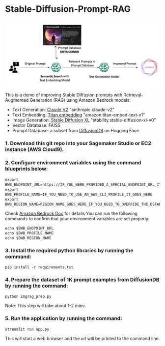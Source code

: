 # Stable-Diffusion-Prompt-RAG
![](./img/RAG4PromptImprovement.png)

This is a demo of improving Stable Diffusion prompts with Retrieval-Augmented Generation (RAG) using Amazon Bedrock models:
- Text Generation: [Claude V2](https://aws.amazon.com/bedrock/claude/) "anthropic.claude-v2"
- Text Embedding: [Titan embedding](https://aws.amazon.com/bedrock/titan/) "amazon.titan-embed-text-v1"
- Image Generation: [Stable Diffusion XL](https://aws.amazon.com/bedrock/stable-diffusion/) "stability.stable-diffusion-xl-v0"
- Vector Database: FAISS
- Prompt Database: a subset from [DiffusionDB](https://huggingface.co/datasets/poloclub/diffusiondb) on Hugging Face

### 1. Download this git repo into your Sagemaker Studio or EC2 instance (AWS Cloud9).

### 2. Configure environment variables using the command blueprints below:
```
export BWB_ENDPOINT_URL=https://IF_YOU_WERE_PROVIDED_A_SPECIAL_ENDPOINT_URL_IT_GOES_HERE.com
export BWB_PROFILE_NAME=IF_YOU_NEED_TO_USE_AN_AWS_CLI_PROFILE_IT_GOES_HERE
export BWB_REGION_NAME=REGION_NAME_GOES_HERE_IF_YOU_NEED_TO_OVERRIDE_THE_DEFAULT_REGION
```
Check [Amazon Bedrock Doc](https://docs.aws.amazon.com/bedrock/latest/userguide/endpointsTable.html) for details
You can run the following commands to confirm that your environment variables are set properly:
```
echo $BWB_ENDPOINT_URL
echo $BWB_PROFILE_NAME
echo $BWB_REGION_NAME
```
### 3. Install the required python libraries by running the command: 
```
pip install -r requirements.txt
```

### 4. Prepare the dataset of 1K prompt examples from DiffusionDB by running the command:
```
python imgrag_prep.py
```
Note: This step will take about 1-2 mins. 

### 5. Run the application by running the command:
```
streamlit run app.py
```
This will start a web browser and the url will be printed to the command line. 


